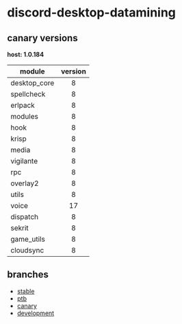 # discord-desktop-datamining

## canary versions

**host: 1.0.184**

| module | version |
| ------ | :-----: |
| desktop_core | 8 |
| spellcheck | 8 |
| erlpack | 8 |
| modules | 8 |
| hook | 8 |
| krisp | 8 |
| media | 8 |
| vigilante | 8 |
| rpc | 8 |
| overlay2 | 8 |
| utils | 8 |
| voice | 17 |
| dispatch | 8 |
| sekrit | 8 |
| game_utils | 8 |
| cloudsync | 8 |

## branches

- [stable](https://github.com/OpenAsar/discord-desktop-datamining/tree/stable)
- [ptb](https://github.com/OpenAsar/discord-desktop-datamining/tree/ptb)
- [canary](https://github.com/OpenAsar/discord-desktop-datamining/tree/canary)
- [development](https://github.com/OpenAsar/discord-desktop-datamining/tree/development)